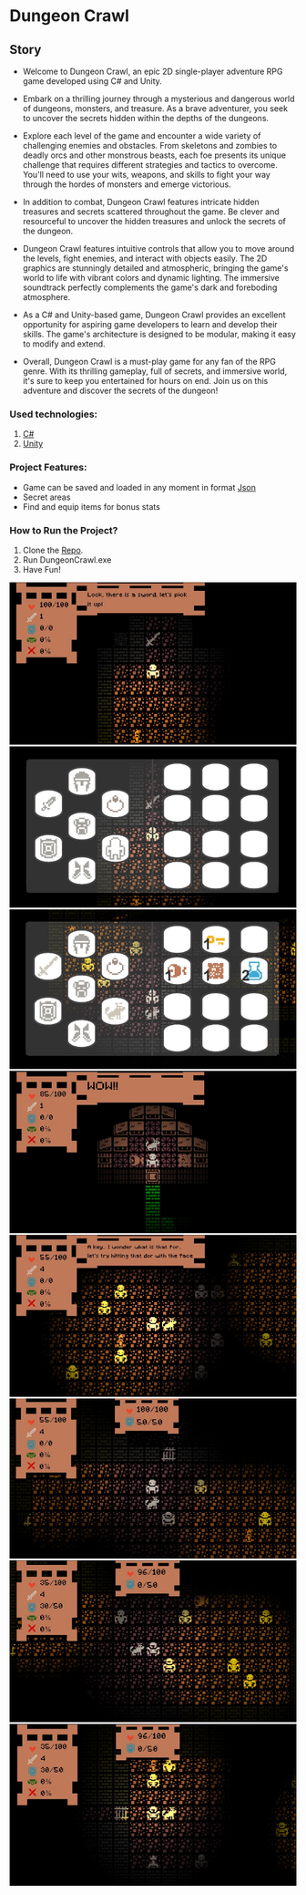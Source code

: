 # Dungeon Crawl

## Story

- Welcome to Dungeon Crawl, an epic 2D single-player adventure RPG game developed using C# and Unity.

- Embark on a thrilling journey through a mysterious and dangerous world of dungeons, monsters, and treasure. As a brave adventurer, you seek to uncover the secrets hidden within the depths of the dungeons.

- Explore each level of the game and encounter a wide variety of challenging enemies and obstacles. From skeletons and zombies to deadly orcs and other monstrous beasts, each foe presents its unique challenge that requires different strategies and tactics to overcome. You'll need to use your wits, weapons, and skills to fight your way through the hordes of monsters and emerge victorious.

- In addition to combat, Dungeon Crawl features intricate hidden treasures and secrets scattered throughout the game. Be clever and resourceful to uncover the hidden treasures and unlock the secrets of the dungeon.

- Dungeon Crawl features intuitive controls that allow you to move around the levels, fight enemies, and interact with objects easily. The 2D graphics are stunningly detailed and atmospheric, bringing the game's world to life with vibrant colors and dynamic lighting. The immersive soundtrack perfectly complements the game's dark and foreboding atmosphere.

- As a C# and Unity-based game, Dungeon Crawl provides an excellent opportunity for aspiring game developers to learn and develop their skills. The game's architecture is designed to be modular, making it easy to modify and extend.

- Overall, Dungeon Crawl is a must-play game for any fan of the RPG genre. With its thrilling gameplay, full of secrets, and immersive world, it's sure to keep you entertained for hours on end. Join us on this adventure and discover the secrets of the dungeon!

### Used technologies:
1. [C#](https://learn.microsoft.com/en-us/dotnet/csharp/)
2. [Unity](https://docs.unity.com/)

### Project Features:
- Game can be saved and loaded in any moment in format [Json](https://www.json.org/json-en.html)
- Secret areas
- Find and equip items for bonus stats

### How to Run the Project?
1. Clone the [Repo](https://github.com/CatalinCatta/DungeonCrawl.git).
2. Run DungeonCrawl.exe
3. Have Fun!

![Start](Images/Start.jpg)
![EmptyMenu](Images/EmptyMenu.jpg)
![Items](Images/Items.jpg)
![SecretArea](Images/SecretArea.jpg)
![Enemies](Images/Enemies.jpg)
![BossFullHp](Images/BossFullHp.jpg)
![BossHalfHp](Images/BossHalfHp.jpg)
![Gate](Images/Gate.jpg)